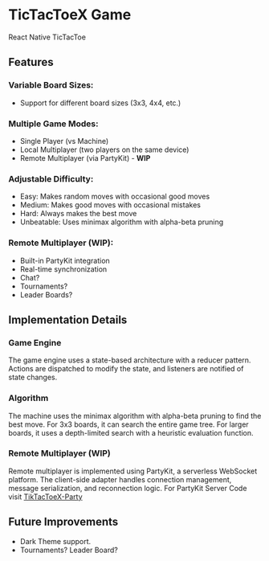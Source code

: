 # TicTacToeX Game
React Native TicTacToe

## Features

### Variable Board Sizes: 
- Support for different board sizes (3x3, 4x4, etc.)

### Multiple Game Modes:
- Single Player (vs Machine)
- Local Multiplayer (two players on the same device)
- Remote Multiplayer (via PartyKit) - **WIP**
### Adjustable Difficulty:
- Easy: Makes random moves with occasional good moves
- Medium: Makes good moves with occasional mistakes
- Hard: Always makes the best move
- Unbeatable: Uses minimax algorithm with alpha-beta pruning

### Remote Multiplayer (WIP):
- Built-in PartyKit integration
- Real-time synchronization
- Chat?
- Tournaments?
- Leader Boards?

## Implementation Details

### Game Engine
The game engine uses a state-based architecture with a reducer pattern. Actions are dispatched to modify the state, and listeners are notified of state changes.

### Algorithm
The machine uses the minimax algorithm with alpha-beta pruning to find the best move. For 3x3 boards, it can search the entire game tree. For larger boards, it uses a depth-limited search with a heuristic evaluation function.

### Remote Multiplayer (WIP)

Remote multiplayer is implemented using PartyKit, a serverless WebSocket platform. The client-side adapter handles connection management, message serialization, and reconnection logic. For PartyKit Server Code visit [TikTacToeX-Party](https://github.com/grenovales/TicTacToeX-Party)

## Future Improvements
- Dark Theme support.
- Tournaments? Leader Board?
